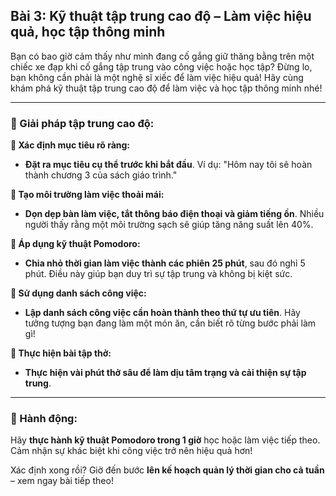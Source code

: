 ## Bài 3: Kỹ thuật tập trung cao độ – Làm việc hiệu quả, học tập thông minh

Bạn có bao giờ cảm thấy như mình đang cố gắng giữ thăng bằng trên một chiếc xe đạp khi cố gắng tập trung vào công việc hoặc học tập? Đừng lo, bạn không cần phải là một nghệ sĩ xiếc để làm việc hiệu quả! Hãy cùng khám phá kỹ thuật tập trung cao độ để làm việc và học tập thông minh nhé!

---

### 📌 Giải pháp tập trung cao độ:

**🔹 Xác định mục tiêu rõ ràng:**
- **Đặt ra mục tiêu cụ thể trước khi bắt đầu**. Ví dụ: "Hôm nay tôi sẽ hoàn thành chương 3 của sách giáo trình."

**🔹 Tạo môi trường làm việc thoải mái:**
- **Dọn dẹp bàn làm việc, tắt thông báo điện thoại và giảm tiếng ồn**. Nhiều người thấy rằng một môi trường sạch sẽ giúp tăng năng suất lên 40%.

**🔹 Áp dụng kỹ thuật Pomodoro:**
- **Chia nhỏ thời gian làm việc thành các phiên 25 phút**, sau đó nghỉ 5 phút. Điều này giúp bạn duy trì sự tập trung và không bị kiệt sức.

**🔹 Sử dụng danh sách công việc:**
- **Lập danh sách công việc cần hoàn thành theo thứ tự ưu tiên**. Hãy tưởng tượng bạn đang làm một món ăn, cần biết rõ từng bước phải làm gì!

**🔹 Thực hiện bài tập thở:**
- **Thực hiện vài phút thở sâu để làm dịu tâm trạng và cải thiện sự tập trung**.

---

### 🚀 Hành động:

Hãy **thực hành kỹ thuật Pomodoro trong 1 giờ** học hoặc làm việc tiếp theo. Cảm nhận sự khác biệt khi công việc trở nên hiệu quả hơn!

Xác định xong rồi? Giờ đến bước **lên kế hoạch quản lý thời gian cho cả tuần** – xem ngay bài tiếp theo!